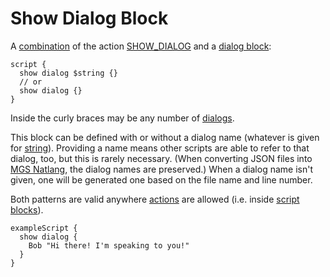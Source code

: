 # Show Dialog Block

A [combination](../mgs/combination_block) of the action [SHOW_DIALOG](../actions/SHOW_DIALOG) and a [dialog block](../mgs/dialog_block):

```mgs
script {
  show dialog $string {}
  // or
  show dialog {}
}
```

Inside the curly braces may be any number of [dialogs](../mgs/dialogs_mgs).

This block can be defined with or without a dialog name (whatever is given for [string](../mgs/variables/string)). Providing a name means other scripts are able to refer to that dialog, too, but this is rarely necessary. (When converting JSON files into [MGS Natlang](../mgs/mgs_natlang), the dialog names are preserved.) When a dialog name isn't given, one will be generated one based on the file name and line number.

Both patterns are valid anywhere [actions](../actions) are allowed (i.e. inside [script blocks](../mgs/script_block)).

```mgs
exampleScript {
  show dialog {
    Bob "Hi there! I'm speaking to you!"
  }
}
```
